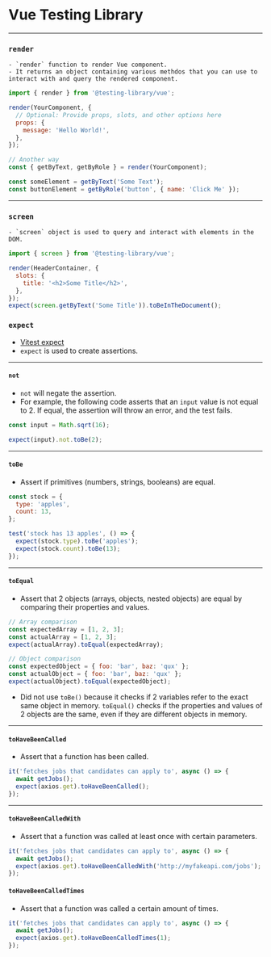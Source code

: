 # Vue Testing Library

---

### `render`

    - `render` function to render Vue component.
    - It returns an object containing various methdos that you can use to interact with and query the rendered component.

```js
import { render } from '@testing-library/vue';

render(YourComponent, {
  // Optional: Provide props, slots, and other options here
  props: {
    message: 'Hello World!',
  },
});

// Another way
const { getByText, getByRole } = render(YourComponent);

const someElement = getByText('Some Text');
const buttonElement = getByRole('button', { name: 'Click Me' });
```

---

### `screen`

    - `screen` object is used to query and interact with elements in the DOM.

```js
import { screen } from '@testing-library/vue';

render(HeaderContainer, {
  slots: {
    title: '<h2>Some Title</h2>',
  },
});
expect(screen.getByText('Some Title')).toBeInTheDocument();
```

### `expect`

- [Vitest expect](https://vitest.dev/api/expect.html)
- `expect` is used to create assertions.

---

#### `not`

- `not` will negate the assertion.
- For example, the following code asserts that an `input` value is not equal to 2. If equal, the assertion will throw an error, and the test fails.

```js
const input = Math.sqrt(16);

expect(input).not.toBe(2);
```

---

#### `toBe`

- Assert if primitives (numbers, strings, booleans) are equal.

```js
const stock = {
  type: 'apples',
  count: 13,
};

test('stock has 13 apples', () => {
  expect(stock.type).toBe('apples');
  expect(stock.count).toBe(13);
});
```

---

#### `toEqual`

- Assert that 2 objects (arrays, objects, nested objects) are equal by comparing their properties and values.

```js
// Array comparison
const expectedArray = [1, 2, 3];
const actualArray = [1, 2, 3];
expect(actualArray).toEqual(expectedArray);

// Object comparison
const expectedObject = { foo: 'bar', baz: 'qux' };
const actualObject = { foo: 'bar', baz: 'qux' };
expect(actualObject).toEqual(expectedObject);
```

- Did not use `toBe()` because it checks if 2 variables refer to the exact same object in memory. `toEqual()` checks if the properties and values of 2 objects are the same, even if they are different objects in memory.

---

#### `toHaveBeenCalled`

- Assert that a function has been called.

```js
it('fetches jobs that candidates can apply to', async () => {
  await getJobs();
  expect(axios.get).toHaveBeenCalled();
});
```

---

#### `toHaveBeenCalledWith`

- Assert that a function was called at least once with certain parameters.

```js
it('fetches jobs that candidates can apply to', async () => {
  await getJobs();
  expect(axios.get).toHaveBeenCalledWith('http://myfakeapi.com/jobs');
});
```

#### `toHaveBeenCalledTimes`

- Assert that a function was called a certain amount of times.

```js
it('fetches jobs that candidates can apply to', async () => {
  await getJobs();
  expect(axios.get).toHaveBeenCalledTimes(1);
});
```
